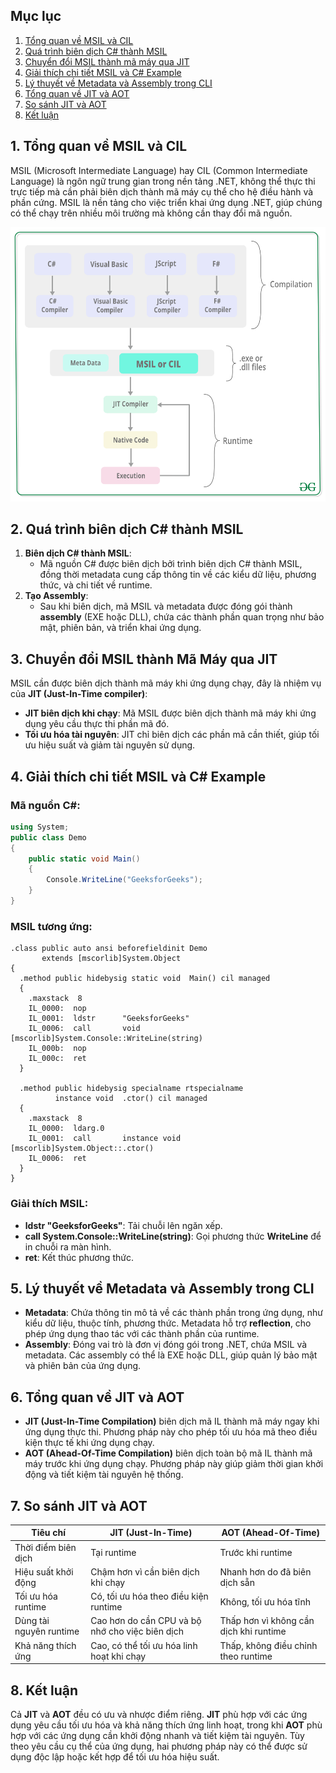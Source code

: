 ## **Mục lục**

1. [Tổng quan về MSIL và CIL](#tong-quan-ve-msil-va-cil)
2. [Quá trình biên dịch C# thành MSIL](#qua-trinh-bien-dich-c-sharp-thanh-msil)
3. [Chuyển đổi MSIL thành mã máy qua JIT](#chuyen-doi-msil-thanh-ma-may-qua-jit)
4. [Giải thích chi tiết MSIL và C# Example](#giai-thich-chi-tiet-msil-va-c-sharp-example)
5. [Lý thuyết về Metadata và Assembly trong CLI](#ly-thuyet-ve-metadata-va-assembly-trong-cli)
6. [Tổng quan về JIT và AOT](#tong-quan-ve-jit-va-aot)
7. [So sánh JIT và AOT](#so-sanh-jit-va-aot)
8. [Kết luận](#ket-luan)

## **1. Tổng quan về MSIL và CIL** <a name="tong-quan-ve-msil-va-cil"></a>

MSIL (Microsoft Intermediate Language) hay CIL (Common Intermediate Language) là ngôn ngữ trung gian trong nền tảng .NET, không thể thực thi trực tiếp mà cần phải biên dịch thành mã máy cụ thể cho hệ điều hành và phần cứng. MSIL là nền tảng cho việc triển khai ứng dụng .NET, giúp chúng có thể chạy trên nhiều môi trường mà không cần thay đổi mã nguồn.

![MSIL Image](../../assets/images/MSIL.png)

## **2. Quá trình biên dịch C# thành MSIL** <a name="qua-trinh-bien-dich-c-sharp-thanh-msil"></a>

1. **Biên dịch C# thành MSIL**:
   - Mã nguồn C# được biên dịch bởi trình biên dịch C# thành MSIL, đồng thời metadata cung cấp thông tin về các kiểu dữ liệu, phương thức, và chi tiết về runtime.
2. **Tạo Assembly**:
   - Sau khi biên dịch, mã MSIL và metadata được đóng gói thành **assembly** (EXE hoặc DLL), chứa các thành phần quan trọng như bảo mật, phiên bản, và triển khai ứng dụng.

## **3. Chuyển đổi MSIL thành Mã Máy qua JIT** <a name="chuyen-doi-msil-thanh-ma-may-qua-jit"></a>

MSIL cần được biên dịch thành mã máy khi ứng dụng chạy, đây là nhiệm vụ của **JIT (Just-In-Time compiler)**:

- **JIT biên dịch khi chạy**: Mã MSIL được biên dịch thành mã máy khi ứng dụng yêu cầu thực thi phần mã đó.
- **Tối ưu hóa tài nguyên**: JIT chỉ biên dịch các phần mã cần thiết, giúp tối ưu hiệu suất và giảm tài nguyên sử dụng.

## **4. Giải thích chi tiết MSIL và C# Example** <a name="giai-thich-chi-tiet-msil-va-c-sharp-example"></a>

### **Mã nguồn C#**:

```csharp
using System;
public class Demo
{
    public static void Main()
    {
        Console.WriteLine("GeeksforGeeks");
    }
}
```

### **MSIL tương ứng**:

```msil
.class public auto ansi beforefieldinit Demo
       extends [mscorlib]System.Object
{
  .method public hidebysig static void  Main() cil managed
  {
    .maxstack  8
    IL_0000:  nop
    IL_0001:  ldstr      "GeeksforGeeks"
    IL_0006:  call       void [mscorlib]System.Console::WriteLine(string)
    IL_000b:  nop
    IL_000c:  ret
  }

  .method public hidebysig specialname rtspecialname
          instance void  .ctor() cil managed
  {
    .maxstack  8
    IL_0000:  ldarg.0
    IL_0001:  call       instance void [mscorlib]System.Object::.ctor()
    IL_0006:  ret
  }
}
```

### **Giải thích MSIL**:

- **ldstr "GeeksforGeeks"**: Tải chuỗi lên ngăn xếp.
- **call System.Console::WriteLine(string)**: Gọi phương thức **WriteLine** để in chuỗi ra màn hình.
- **ret**: Kết thúc phương thức.

## **5. Lý thuyết về Metadata và Assembly trong CLI** <a name="ly-thuyet-ve-metadata-va-assembly-trong-cli"></a>

- **Metadata**: Chứa thông tin mô tả về các thành phần trong ứng dụng, như kiểu dữ liệu, thuộc tính, phương thức. Metadata hỗ trợ **reflection**, cho phép ứng dụng thao tác với các thành phần của runtime.
- **Assembly**: Đóng vai trò là đơn vị đóng gói trong .NET, chứa MSIL và metadata. Các assembly có thể là EXE hoặc DLL, giúp quản lý bảo mật và phiên bản của ứng dụng.

## **6. Tổng quan về JIT và AOT** <a name="tong-quan-ve-jit-va-aot"></a>

- **JIT (Just-In-Time Compilation)** biên dịch mã IL thành mã máy ngay khi ứng dụng thực thi. Phương pháp này cho phép tối ưu hóa mã theo điều kiện thực tế khi ứng dụng chạy.
- **AOT (Ahead-Of-Time Compilation)** biên dịch toàn bộ mã IL thành mã máy trước khi ứng dụng chạy. Phương pháp này giúp giảm thời gian khởi động và tiết kiệm tài nguyên hệ thống.

## **7. So sánh JIT và AOT** <a name="so-sanh-jit-va-aot"></a>

| Tiêu chí                | JIT (Just-In-Time)                              | AOT (Ahead-Of-Time)                    |
| ----------------------- | ----------------------------------------------- | -------------------------------------- |
| Thời điểm biên dịch     | Tại runtime                                     | Trước khi runtime                      |
| Hiệu suất khởi động     | Chậm hơn vì cần biên dịch khi chạy              | Nhanh hơn do đã biên dịch sẵn          |
| Tối ưu hóa runtime      | Có, tối ưu hóa theo điều kiện runtime           | Không, tối ưu hóa tĩnh                 |
| Dùng tài nguyên runtime | Cao hơn do cần CPU và bộ nhớ cho việc biên dịch | Thấp hơn vì không cần dịch khi runtime |
| Khả năng thích ứng      | Cao, có thể tối ưu hóa linh hoạt khi chạy       | Thấp, không điều chỉnh theo runtime    |

## **8. Kết luận** <a name="ket-luan"></a>

Cả **JIT** và **AOT** đều có ưu và nhược điểm riêng. **JIT** phù hợp với các ứng dụng yêu cầu tối ưu hóa và khả năng thích ứng linh hoạt, trong khi **AOT** phù hợp với các ứng dụng cần khởi động nhanh và tiết kiệm tài nguyên. Tùy theo yêu cầu cụ thể của ứng dụng, hai phương pháp này có thể được sử dụng độc lập hoặc kết hợp để tối ưu hóa hiệu suất.
